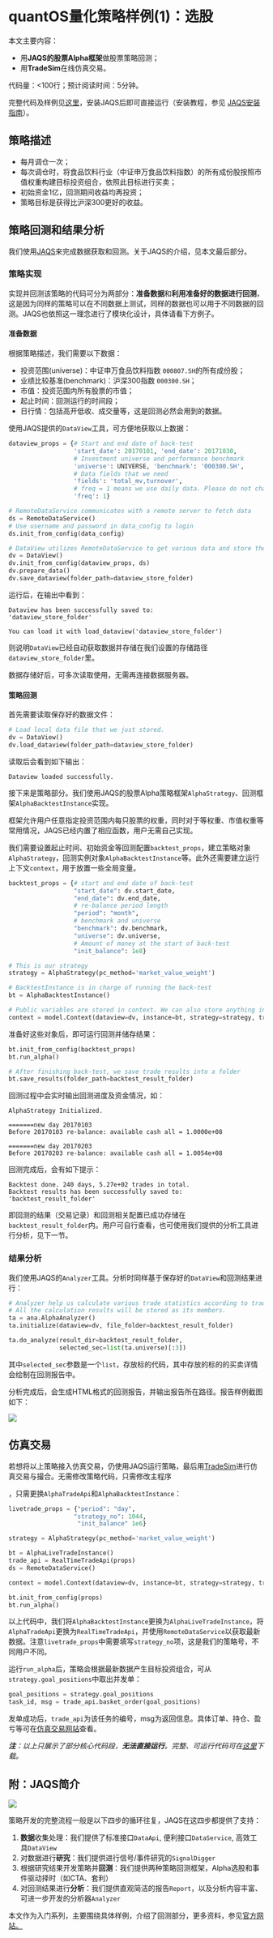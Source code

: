 # quantOS量化策略样例(1)：选股

本文主要内容：

- 用**JAQS的股票Alpha框架**做股票策略回测；
- 用**TradeSim**在线仿真交易。

代码量：<100行；预计阅读时间：5分钟。

完整代码及样例见[这里](https://github.com/quantOS-org/JAQS/blob/master/example/alpha/first_example.py)，安装JAQS后即可直接运行（安装教程，参见 [JAQS安装指南](https://github.com/quantOS-org/JAQS/blob/master/doc/install.md)）。

## 策略描述

- 每月调仓一次；
- 每次调仓时，将食品饮料行业（中证申万食品饮料指数）的所有成份股按照市值权重构建目标投资组合，依照此目标进行买卖；
- 初始资金1亿，回测期间收益均再投资；
- 策略目标是获得比沪深300更好的收益。

## 策略回测和结果分析

我们使用[JAQS](https://www.quantos.org/jaqs/index.html)来完成数据获取和回测。关于JAQS的介绍，见本文最后部分。

### 策略实现

实现并回测该策略的代码可分为两部分：**准备数据**和**利用准备好的数据进行回测**，这是因为同样的策略可以在不同数据上测试，同样的数据也可以用于不同数据的回测。JAQS也依照这一理念进行了模块化设计，具体请看下方例子。

#### 准备数据

根据策略描述，我们需要以下数据：

- 投资范围(universe)：中证申万食品饮料指数 `000807.SH`的所有成份股；
- 业绩比较基准(benchmark)：沪深300指数 `000300.SH`；
- 市值：投资范围内所有股票的市值；
- 起止时间：回测运行的时间段；
- 日行情：包括高开低收、成交量等，这是回测必然会用到的数据。

使用JAQS提供的`DataView`工具，可方便地获取以上数据：

```python
dataview_props = {# Start and end date of back-test
                  'start_date': 20170101, 'end_date': 20171030,
                  # Investment universe and performance benchmark
                  'universe': UNIVERSE, 'benchmark': '000300.SH',
                  # Data fields that we need
                  'fields': 'total_mv,turnover',
                  # freq = 1 means we use daily data. Please do not change this.
                  'freq': 1}

# RemoteDataService communicates with a remote server to fetch data
ds = RemoteDataService()
# Use username and password in data_config to login
ds.init_from_config(data_config)

# DataView utilizes RemoteDataService to get various data and store them
dv = DataView()
dv.init_from_config(dataview_props, ds)
dv.prepare_data()
dv.save_dataview(folder_path=dataview_store_folder)
```

运行后，在输出中看到：

```shell
Dataview has been successfully saved to:
'dataview_store_folder'

You can load it with load_dataview('dataview_store_folder')
```

则说明`DataView`已经自动获取数据并存储在我们设置的存储路径`dataview_store_folder`里。

数据存储好后，可多次读取使用，无需再连接数据服务器。

#### 策略回测

首先需要读取保存好的数据文件：

```python
# Load local data file that we just stored.
dv = DataView()
dv.load_dataview(folder_path=dataview_store_folder)
```

读取后会看到如下输出：

```shell
Dataview loaded successfully.
```

接下来是策略部分。我们使用JAQS的股票Alpha策略框架`AlphaStrategy`、回测框架`AlphaBacktestInstance`实现。

框架允许用户任意指定投资范围内每只股票的权重，同时对于等权重、市值权重等常用情况，JAQS已经内置了相应函数，用户无需自己实现。

我们需要设置起止时间、初始资金等回测配置`backtest_props`，建立策略对象`AlphaStrategy`，回测实例对象`AlphaBacktestInstance`等。此外还需要建立运行上下文`context`，用于放置一些全局变量。

```python
backtest_props = {# start and end date of back-test
                  "start_date": dv.start_date,
                  "end_date": dv.end_date,
                  # re-balance period length
                  "period": "month",
                  # benchmark and universe
                  "benchmark": dv.benchmark,
                  "universe": dv.universe,
                  # Amount of money at the start of back-test
                  "init_balance": 1e8}

# This is our strategy
strategy = AlphaStrategy(pc_method='market_value_weight')

# BacktestInstance is in charge of running the back-test
bt = AlphaBacktestInstance()

# Public variables are stored in context. We can also store anything in it
context = model.Context(dataview=dv, instance=bt, strategy=strategy, trade_api=trade_api, pm=pm)
```

准备好这些对象后，即可运行回测并储存结果：

```python
bt.init_from_config(backtest_props)
bt.run_alpha()

# After finishing back-test, we save trade results into a folder
bt.save_results(folder_path=backtest_result_folder)
```

回测过程中会实时输出回测进度及资金情况，如：

```shell
AlphaStrategy Initialized.

=======new day 20170103
Before 20170103 re-balance: available cash all = 1.0000e+08

=======new day 20170203
Before 20170203 re-balance: available cash all = 1.0054e+08
```

回测完成后，会有如下提示：

```shell
Backtest done. 240 days, 5.27e+02 trades in total.
Backtest results has been successfully saved to:
'backtest_result_folder'
```

即回测的结果（交易记录）和回测相关配置已成功存储在`backtest_result_folder`内。用户可自行查看，也可使用我们提供的分析工具进行分析，见下一节。

### 结果分析

我们使用JAQS的`Analyzer`工具。分析时同样基于保存好的`DataView`和回测结果进行：

```python
# Analyzer help us calculate various trade statistics according to trade results.
# All the calculation results will be stored as its members.
ta = ana.AlphaAnalyzer()
ta.initialize(dataview=dv, file_folder=backtest_result_folder)

ta.do_analyze(result_dir=backtest_result_folder,
              selected_sec=list(ta.universe)[:3])
```

其中`selected_sec`参数是一个`list`，存放标的代码，其中存放的标的的买卖详情会绘制在回测报告中。

分析完成后，会生成HTML格式的回测报告，并输出报告所在路径。报告样例截图如下：

![](https://github.com/quantOS-org/quantOSUserGuide/blob/master/assets/alpha_backtest_report.PNG?raw=true)

## 仿真交易

若想将以上策略接入仿真交易，仍使用JAQS运行策略，最后用[TradeSim](https://www.quantos.org/tradesim/index.html)进行仿真交易与撮合。无需修改策略代码，只需修改主程序

，只需更换`AlphaTradeApi`和`AlphaBacktestInstance`：

```python
livetrade_props = {"period": "day",
         		  "strategy_no": 1044,
                   "init_balance" 1e6}

strategy = AlphaStrategy(pc_method='market_value_weight')

bt = AlphaLiveTradeInstance()
trade_api = RealTimeTradeApi(props)
ds = RemoteDataService()

context = model.Context(dataview=dv, instance=bt, strategy=strategy, trade_api=trade_api, pm=pm, data_api=ds)

bt.init_from_config(props)
bt.run_alpha()
```

以上代码中，我们将`AlphaBacktestInstance`更换为`AlphaLiveTradeInstance`，将`AlphaTradeApi`更换为`RealTimeTradeApi`，并使用`RemoteDataService`以获取最新数据。注意`livetrade_props`中需要填写`strategy_no`项，这是我们的策略号，不同用户不同。

运行`run_alpha`后，策略会根据最新数据产生目标投资组合，可从`strategy.goal_positions`中取出并发单：

```python
goal_positions = strategy.goal_positions
task_id, msg = trade_api.basket_order(goal_positions)
```

发单成功后，`trade_api`为该任务的编号，msg为返回信息。具体订单、持仓、盈亏等可在[仿真交易网站](https://www.quantos.org/tradesim/trade.html)查看。

*__注__：以上只展示了部分核心代码段，__无法直接运行__。完整、可运行代码可在[这里](https://github.com/quantOS-org/JAQS/blob/master/example/alpha/first_example.py)下载。*

## 附：JAQS简介

![](https://github.com/quantOS-org/quantOSUserGuide/blob/master/assets/procedure.png?raw=true)

策略开发的完整流程一般是以下四步的循环往复，JAQS在这四步都提供了支持：

1. **数据**收集处理：我们提供了标准接口`DataApi`, 便利接口`DataService`, 高效工具`DataView`
2. 对数据进行**研究**：我们提供进行信号/事件研究的`SignalDigger`
3. 根据研究结果开发策略并**回测**：我们提供两种策略回测框架，Alpha选股和事件驱动择时（如CTA、套利）
4. 对回测结果进行**分析**：我们提供直观简洁的报告`Report`，以及分析内容丰富、可进一步开发的分析器`Analyzer`

本文作为入门系列，主要围绕具体样例，介绍了回测部分，更多资料，参见[官方网站。](https://www.quantos.org/jaqs/index.html)
